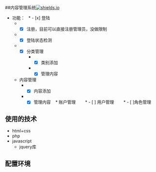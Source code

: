 

##内容管理系统[![shields.io](https://img.shields.io/badge/mysql-download-green.svg)](数据库下载地址)

* 功能：
    * - [x] 登陆
    * - [x] 注册，目前可以直接注册管理员，没做限制
    * - [x] 登陆状态检测
    * - [x] 分类管理
        * - [x] 类别添加
        * - [x] 管理内容
    * 内容管理
        * - [x] 内容添加
        * - [x] 管理内容
    * 账户管理
        * - [ ] 用户管理
        * - [ ]角色管理 
   
## 使用的技术
*  html+css
*  php
*  javascript
    *  jquery库
    
## 配置环境
